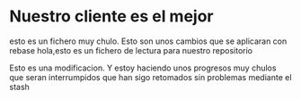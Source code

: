
# Nuestro cliente es el mejor

esto es un fichero muy chulo. Esto son unos cambios que se aplicaran con rebase
hola,esto es un fichero de lectura para nuestro repositorio





Esto es una modificacion. Y estoy haciendo unos progresos muy chulos que seran interrumpidos que han sigo retomados sin problemas mediante el stash
